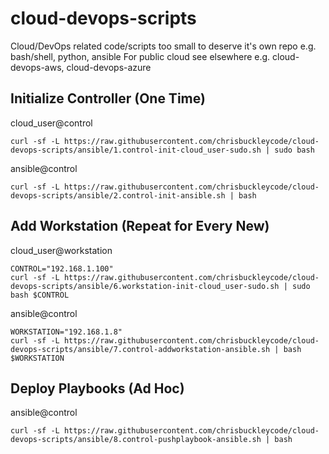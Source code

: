 # cloud-devops-scripts
Cloud/DevOps related code/scripts too small to deserve it's own repo
e.g. bash/shell, python, ansible
For public cloud see elsewhere
e.g. cloud-devops-aws, cloud-devops-azure


## Initialize Controller (One Time)

cloud_user@control
```
curl -sf -L https://raw.githubusercontent.com/chrisbuckleycode/cloud-devops-scripts/ansible/1.control-init-cloud_user-sudo.sh | sudo bash
```

ansible@control
```
curl -sf -L https://raw.githubusercontent.com/chrisbuckleycode/cloud-devops-scripts/ansible/2.control-init-ansible.sh | bash
```

## Add Workstation (Repeat for Every New)

cloud_user@workstation
```
CONTROL="192.168.1.100"
curl -sf -L https://raw.githubusercontent.com/chrisbuckleycode/cloud-devops-scripts/ansible/6.workstation-init-cloud_user-sudo.sh | sudo bash $CONTROL
```

ansible@control
```
WORKSTATION="192.168.1.8"
curl -sf -L https://raw.githubusercontent.com/chrisbuckleycode/cloud-devops-scripts/ansible/7.control-addworkstation-ansible.sh | bash $WORKSTATION
```

## Deploy Playbooks (Ad Hoc)

ansible@control
```
curl -sf -L https://raw.githubusercontent.com/chrisbuckleycode/cloud-devops-scripts/ansible/8.control-pushplaybook-ansible.sh | bash
```
